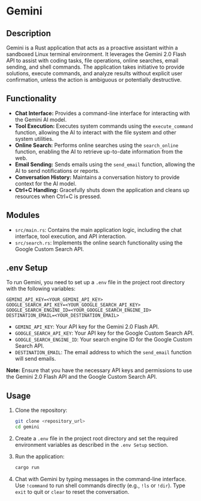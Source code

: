 # Gemini

## Description

Gemini is a Rust application that acts as a proactive assistant within a sandboxed Linux terminal environment. It leverages the Gemini 2.0 Flash API to assist with coding tasks, file operations, online searches, email sending, and shell commands. The application takes initiative to provide solutions, execute commands, and analyze results without explicit user confirmation, unless the action is ambiguous or potentially destructive.

## Functionality

*   **Chat Interface:** Provides a command-line interface for interacting with the Gemini AI model.
*   **Tool Execution:** Executes system commands using the `execute_command` function, allowing the AI to interact with the file system and other system utilities.
*   **Online Search:** Performs online searches using the `search_online` function, enabling the AI to retrieve up-to-date information from the web.
*   **Email Sending:** Sends emails using the `send_email` function, allowing the AI to send notifications or reports.
*   **Conversation History:** Maintains a conversation history to provide context for the AI model.
*   **Ctrl+C Handling:** Gracefully shuts down the application and cleans up resources when Ctrl+C is pressed.

## Modules

*   `src/main.rs`: Contains the main application logic, including the chat interface, tool execution, and API interaction.
*   `src/search.rs`: Implements the online search functionality using the Google Custom Search API.

## .env Setup

To run Gemini, you need to set up a `.env` file in the project root directory with the following variables:

```
GEMINI_API_KEY=<YOUR_GEMINI_API_KEY>
GOOGLE_SEARCH_API_KEY=<YOUR_GOOGLE_SEARCH_API_KEY>
GOOGLE_SEARCH_ENGINE_ID=<YOUR_GOOGLE_SEARCH_ENGINE_ID>
DESTINATION_EMAIL=<YOUR_DESTINATION_EMAIL>
```

*   `GEMINI_API_KEY`: Your API key for the Gemini 2.0 Flash API.
*   `GOOGLE_SEARCH_API_KEY`: Your API key for the Google Custom Search API.
*   `GOOGLE_SEARCH_ENGINE_ID`: Your search engine ID for the Google Custom Search API.
*   `DESTINATION_EMAIL`: The email address to which the `send_email` function will send emails.

**Note:** Ensure that you have the necessary API keys and permissions to use the Gemini 2.0 Flash API and the Google Custom Search API.

## Usage

1.  Clone the repository:

    ```bash
    git clone <repository_url>
    cd gemini
    ```

2.  Create a `.env` file in the project root directory and set the required environment variables as described in the `.env Setup` section.

3.  Run the application:

    ```bash
    cargo run
    ```

4.  Chat with Gemini by typing messages in the command-line interface. Use `!command` to run shell commands directly (e.g., `!ls` or `!dir`). Type `exit` to quit or `clear` to reset the conversation.